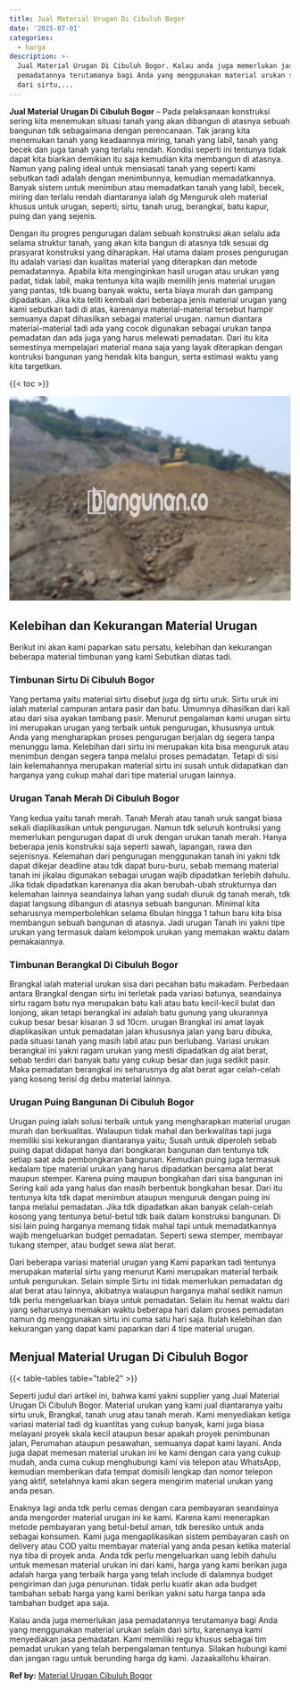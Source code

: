 ```yaml
---
title: Jual Material Urugan Di Cibuluh Bogor
date: '2025-07-01'
categories:
  - harga
description: >-
  Jual Material Urugan Di Cibuluh Bogor. Kalau anda juga memerlukan jasa
  pemadatannya terutamanya bagi Anda yang menggunakan material urukan selain
  dari sirtu,...
---
```


**Jual Material Urugan Di Cibuluh Bogor** – Pada pelaksanaan konstruksi sering kita menemukan situasi tanah yang akan dibangun di atasnya sebuah bangunan tdk sebagaimana dengan perencanaan. Tak jarang kita menemukan tanah yang keadaannya miring, tanah yang labil, tanah yang becek dan juga tanah yang terlalu rendah. Kondisi seperti ini tentunya tidak dapat kita biarkan demikian itu saja kemudian kita membangun di atasnya. Namun yang paling ideal untuk mensiasati tanah yang seperti kami sebutkan tadi adalah dengan menimbunnya, kemudian memadatkannya. Banyak sistem untuk menimbun atau memadatkan tanah yang labil, becek, miring dan terlalu rendah diantaranya ialah dg Menguruk oleh material khusus untuk urugan, seperti; sirtu, tanah urug, berangkal, batu kapur, puing dan yang sejenis.

Dengan itu progres pengurugan dalam sebuah konstruksi akan selalu ada selama struktur tanah, yang akan kita bangun di atasnya tdk sesuai dg prasyarat konstruksi yang diharapkan. Hal utama dalam proses pengurugan itu adalah variasi dan kualitas material yang diterapkan dan metode pemadatannya. Apabila kita menginginkan hasil urugan atau urukan yang padat, tidak labil, maka tentunya kita wajib memilih jenis material urugan yang pantas, tdk buang banyak waktu, serta biaya murah dan gampang dipadatkan. Jika kita teliti kembali dari beberapa jenis material urugan yang kami sebutkan tadi di atas, karenanya material-material tersebut hampir semuanya dapat dihasilkan sebagai material urugan. namun diantara material-material tadi ada yang cocok digunakan sebagai urukan tanpa pemadatan dan ada juga yang harus melewati pemadatan. Dari itu kita semestinya mempelajari material mana saja yang layak diterapkan dengan kontruksi bangunan yang hendak kita bangun, serta estimasi waktu yang kita targetkan.

{{< toc >}}

![Jual Material Urugan Di Cibuluh Bogor](/images/jual-urugan-26.png)

## Kelebihan dan Kekurangan Material Urugan

Berikut ini akan kami paparkan satu persatu, kelebihan dan kekurangan beberapa material timbunan yang kami Sebutkan diatas tadi.

### Timbunan Sirtu Di Cibuluh Bogor

Yang pertama yaitu material sirtu disebut juga dg sirtu uruk. Sirtu uruk ini ialah material campuran antara pasir dan batu. Umumnya dihasilkan dari kali atau dari sisa ayakan tambang pasir. Menurut pengalaman kami urugan sirtu ini merupakan urugan yang terbaik untuk pengurugan, khususnya untuk Anda yang mengharapkan proses pengurugan berjalan dg segera tanpa menunggu lama. Kelebihan dari sirtu ini merupakan kita bisa menguruk atau menimbun dengan segera tanpa melalui proses pemadatan. Tetapi di sisi lain kelemahannya merupakan material sirtu ini susah untuk didapatkan dan harganya yang cukup mahal dari tipe material urugan lainnya.

### Urugan Tanah Merah Di Cibuluh Bogor

Yang kedua yaitu tanah merah. Tanah Merah atau tanah uruk sangat biasa sekali diaplikasikan untuk pengurugan. Namun tdk seluruh kontruksi yang memerlukan pengurugan dapat di uruk dengan urukan tanah merah. Hanya beberapa jenis konstruksi saja seperti sawah, lapangan, rawa dan sejenisnya. Kelemahan dari pengurugan menggunakan tanah ini yakni tdk dapat dikejar deadline atau tdk dapat buru-buru, sebab memang material tanah ini jikalau digunakan sebagai urugan wajib dipadatkan terlebih dahulu. Jika tidak dipadatkan karenanya dia akan berubah-ubah strukturnya dan kelemahan lainnya seandainya lahan yang sudah diuruk dg tanah merah, tdk dapat langsung dibangun di atasnya sebuah bangunan. Minimal kita seharusnya memperbolehkan selama 6bulan hingga 1 tahun baru kita bisa membangun sebuah bangunan di atasnya. Jadi urugan Tanah ini yakni tipe urukan yang termasuk dalam kelompok urukan yang memakan waktu dalam pemakaiannya.

### Timbunan Berangkal Di Cibuluh Bogor

Brangkal ialah material urukan sisa dari pecahan batu makadam. Perbedaan antara Brangkal dengan sirtu ini terletak pada variasi batunya, seandainya sirtu ragam batu nya merupakan batu kali atau batu kecil-kecil bulat dan lonjong, akan tetapi berangkal ini adalah batu gunung yang ukurannya cukup besar besar kisaran 3 sd 10cm. urugan Brangkal ini amat layak diaplikasikan untuk pemadatan jalan khususnya jalan yang baru dibuka, pada situasi tanah yang masih labil atau pun berlubang. Variasi urukan berangkal ini yakni ragam urukan yang mesti dipadatkan dg alat berat, sebab terdiri dari banyak batu yang cukup besar dan juga sedikit pasir. Maka pemadatan berangkal ini seharusnya dg alat berat agar celah-celah yang kosong terisi dg debu material lainnya.

### Urugan Puing Bangunan Di Cibuluh Bogor

Urugan puing ialah solusi terbaik untuk yang mengharapkan material urugan murah dan berkualitas. Walaupun tidak mahal dan berkwalitas tapi juga memiliki sisi kekurangan diantaranya yaitu; Susah untuk diperoleh sebab puing dapat didapat hanya dari bongkaran bangunan dan tentunya tdk setiap saat ada pembongkaran bangunan. Kemudian puing juga termasuk kedalam tipe material urukan yang harus dipadatkan bersama alat berat maupun stemper. Karena puing maupun bongkahan dari sisa bangunan ini Sering kali ada yang halus dan masih berbentuk bongkahan besar. Dari itu tentunya kita tdk dapat menimbun ataupun menguruk dengan puing ini tanpa melalui pemadatan. Jika tdk dipadatkan akan banyak celah-celah kosong yang tentunya betul-betul tdk baik dalam konstruksi bangunan. Di sisi lain puing harganya memang tidak mahal tapi untuk memadatkannya wajib mengeluarkan budget pemadatan. Seperti sewa stemper, membayar tukang stemper, atau budget sewa alat berat.

Dari beberapa variasi material urugan yang Kami paparkan tadi tentunya merupakan material sirtu yang menurut Kami merupakan material terbaik untuk pengurukan. Selain simple Sirtu ini tidak memerlukan pemadatan dg alat berat atau lainnya, akibatnya walaupun harganya mahal sedikit namun tdk perlu mengeluarkan biaya untuk pemadatan. Selain itu hemat waktu dari yang seharusnya memakan waktu beberapa hari dalam proses pemadatan namun dg menggunakan sirtu ini cuma satu hari saja. Itulah kelebihan dan kekurangan yang dapat kami paparkan dari 4 tipe material urugan.

## Menjual Material Urugan Di Cibuluh Bogor

{{< table-tables table="table2" >}}

Seperti judul dari artikel ini, bahwa kami yakni supplier yang Jual Material Urugan Di Cibuluh Bogor. Material urukan yang kami jual diantaranya yaitu sirtu uruk, Brangkal, tanah urug atau tanah merah. Kami menyediakan ketiga variasi material tadi dg kuantitas yang cukup banyak, kami juga biasa melayani proyek skala kecil ataupun besar apakah proyek penimbunan jalan, Perumahan ataupun pesawahan, semuanya dapat kami layani. Anda juga dapat memesan material urukan ini ke kami dengan cara yang cukup mudah, anda cuma cukup menghubungi kami via telepon atau WhatsApp, kemudian memberikan data tempat domisili lengkap dan nomor telepon yang aktif, setelahnya kami akan segera mengirim material urukan yang anda pesan.

Enaknya lagi anda tdk perlu cemas dengan cara pembayaran seandainya anda mengorder material urugan ini ke kami. Karena kami menerapkan metode pembayaran yang betul-betul aman, tdk beresiko untuk anda sebagai konsumen. Kami juga mengaplikasikan sistem pembayaran cash on delivery atau COD yaitu membayar material yang anda pesan ketika material nya tiba di proyek anda. Anda tdk perlu mengeluarkan uang lebih dahulu untuk memesan material urukan ini dari kami, harga yang kami berikan juga adalah harga yang terbaik harga yang telah include di dalamnya budget pengiriman dan juga penurunan. tidak perlu kuatir akan ada budget tambahan sebab harga yang kami berikan yakni satu harga tanpa ada tambahan budget apa saja.

Kalau anda juga memerlukan jasa pemadatannya terutamanya bagi Anda yang menggunakan material urukan selain dari sirtu, karenanya kami menyediakan jasa pemadatan. Kami memiliki regu khusus sebagai tim pemadat urukan yang telah berpengalaman tentunya. Silakan hubungi kami dan jangan ragu untuk berunding harga dg kami. Jazaakallohu khairan.

**Ref by:** [Material Urugan Cibuluh Bogor](https://id.wikipedia.org/wiki/Material)
